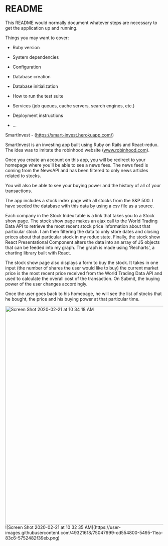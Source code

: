 # README

This README would normally document whatever steps are necessary to get the
application up and running.

Things you may want to cover:

* Ruby version

* System dependencies

* Configuration

* Database creation

* Database initialization

* How to run the test suite

* Services (job queues, cache servers, search engines, etc.)

* Deployment instructions

* ...

SmartInvest - (https://smart-invest.herokuapp.com/)

SmartInvest is an investing app built using Ruby on Rails and React-redux. The idea was to imitate the robinhood website (www.robinhood.com).

Once you create an account on this app, you will be redirect to your homepage where you'll be able to see a news fees. The news feed is coming from the NewsAPI and has been filtered to only news articles related to stocks.

You will also be able to see your buying power and the history of all of your transactions.

The app includes a stock index page with all stocks from the S&P 500. I have seeded the database with this data by using a csv file as a source.

Each company in the Stock Index table is a link that takes you to a Stock show page. The stock show page makes an ajax call to the World Trading Data API to retrieve the most recent stock price information about that particular stock. I am then filtering the data to only store dates and closing prices about that particular stock in my redux state. Finally, the stock show React Presentational Component alters the data into an array of JS objects that can be feeded into my graph. The graph is made using 'Recharts', a charting library built with React.

The stock show page also displays a form to buy the stock. It takes in one input (the number of shares the user would like to buy) the current market price is the most recent price received from the World Trading Data API and used to calculate the overall cost of the transaction. On Submit, the buying power of the user changes accordingly.

Once the user goes back to his homepage, he will see the list of stocks that he bought, the price and his buying power at that particular time.

<img width="697" alt="Screen Shot 2020-02-21 at 10 34 18 AM" src="https://user-images.githubusercontent.com/49321618/75047982-c8909400-5495-11ea-9b44-9de9a1049340.png">
![Screen Shot 2020-02-21 at 10 32 35 AM](https://user-images.githubusercontent.com/49321618/75047999-cd554800-5495-11ea-83c6-5752482f39eb.png)
